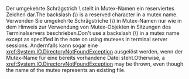 <span data-ttu-id="fd12d-101">Der umgekehrte Schrägstrich \\ stellt in Mutex-Namen ein reserviertes Zeichen dar.</span><span class="sxs-lookup"><span data-stu-id="fd12d-101">The backslash (\\) is a reserved character in a mutex name.</span></span> <span data-ttu-id="fd12d-102">Verwenden Sie umgekehrte Schrägstriche (\\) in Mutex-Namen nur wie in dem Hinweis zur Verwendung von Mutex-Objekten in Sitzungen des Terminalservers beschrieben.</span><span class="sxs-lookup"><span data-stu-id="fd12d-102">Don't use a backslash (\\) in a mutex name except as specified in the note on using mutexes in terminal server sessions.</span></span> <span data-ttu-id="fd12d-103">Andernfalls kann sogar eine <xref:System.IO.DirectoryNotFoundException> ausgelöst werden, wenn der Mutex-Name für eine bereits vorhandene Datei steht.</span><span class="sxs-lookup"><span data-stu-id="fd12d-103">Otherwise, a <xref:System.IO.DirectoryNotFoundException> may be thrown, even though the name of the mutex represents an existing file.</span></span>
